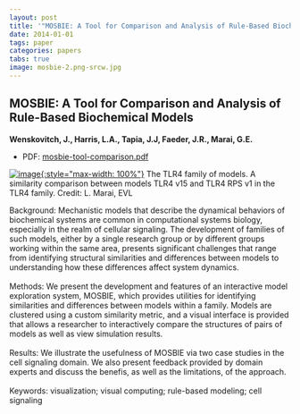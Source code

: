 ```yaml
---
layout: post
title: '"MOSBIE: A Tool for Comparison and Analysis of Rule-Based Biochemical Models"'
date: 2014-01-01
tags: paper
categories: papers
tabs: true
image: mosbie-2.png-srcw.jpg
---
```


## MOSBIE: A Tool for Comparison and Analysis of Rule-Based Biochemical Models
**Wenskovitch, J., Harris, L.A.,  Tapia, J.J, Faeder, J.R., Marai, G.E.**
- PDF: [mosbie-tool-comparison.pdf](/documents/mosbie-tool-comparison.pdf)


[![image](https://www.evl.uic.edu/output/originals/mosbie-2.png-srcw.jpg){:style="max-width: 100%"}](https://www.evl.uic.edu/output/originals/mosbie-2.png-srcw.jpg)
The TLR4 family of models. A similarity comparison between models TLR4 v15 and TLR4 RPS v1 in the TLR4 family.
Credit: L. Marai, EVL

Background: Mechanistic models that describe the dynamical behaviors of biochemical systems are common in computational systems biology, especially in the realm of cellular signaling. The development of families of such models, either by a single research group or by different groups working within the same area, presents significant challenges that range from identifying structural similarities and differences between models to understanding how these differences affect system dynamics.<br><br>
Methods: We present the development and features of an interactive model exploration system, MOSBIE, which provides utilities for identifying similarities and differences between models within a family. Models are clustered using a custom similarity metric, and a visual interface is provided that allows a researcher to interactively compare the structures of pairs of models as well as view simulation results.<br><br>
Results: We illustrate the usefulness of MOSBIE via two case studies in the cell signaling domain. We also present feedback provided by domain experts and discuss the benefis, as well as the limitations, of the approach.<br><br>
Keywords: visualization; visual computing; rule-based modeling; cell signaling